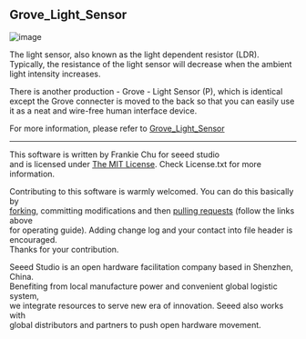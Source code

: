 Grove_Light_Sensor
-------------------------------------------------------------
![image](http://www.seeedstudio.com/wiki/images/1/1c/Twig-Light.jpg)

The light sensor, also known as the light dependent resistor (LDR). Typically, the resistance of the light sensor will decrease when the ambient light intensity increases.

There is another production - Grove - Light Sensor (P), which is identical except the Grove connecter is moved to the back so that you can easily use it as a neat and wire-free human interface device.

For more information, please refer to [Grove_Light_Sensor][1]

----
This software is written by Frankie Chu for seeed studio<br>
and is licensed under [The MIT License](http://opensource.org/licenses/mit-license.php). Check License.txt for more information.<br>

Contributing to this software is warmly welcomed. You can do this basically by<br>
[forking](https://help.github.com/articles/fork-a-repo), committing modifications and then [pulling requests](https://help.github.com/articles/using-pull-requests) (follow the links above<br>
for operating guide). Adding change log and your contact into file header is encouraged.<br>
Thanks for your contribution.

Seeed Studio is an open hardware facilitation company based in Shenzhen, China. <br>
Benefiting from local manufacture power and convenient global logistic system, <br>
we integrate resources to serve new era of innovation. Seeed also works with <br>
global distributors and partners to push open hardware movement.<br>


[1]:http://www.seeedstudio.com/wiki/Grove_-_Light_Sensor




